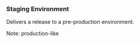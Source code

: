 ### Staging Environment

Delivers a release to a pre-production environment.

Note:
production-like
